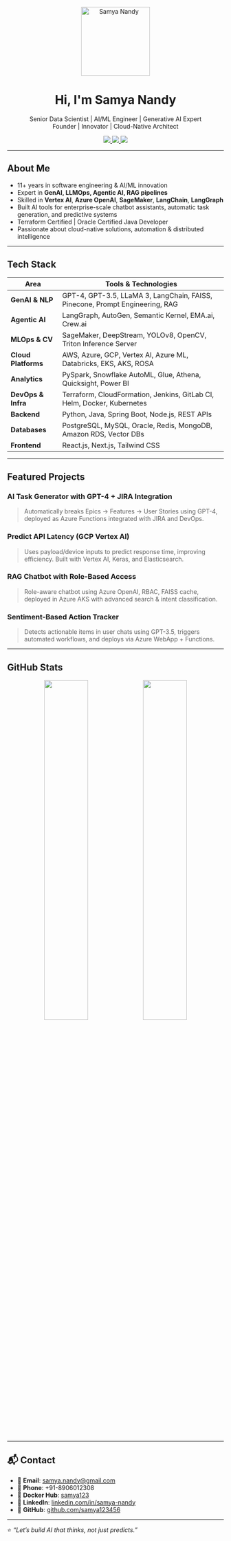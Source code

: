 <!-- Profile Image -->
<p align="center">
  <img src="https://pbs.twimg.com/profile_images/1629174217743941632/4CySIi2d_400x400.jpg" alt="Samya Nandy" width="160" />
</p>

<h1 align="center">Hi, I'm Samya Nandy</h1>
<p align="center">
     Senior Data Scientist | AI/ML Engineer | Generative AI Expert<br />
     Founder | Innovator | Cloud-Native Architect
</p>

<p align="center">
  <a href="https://github.com/samya123456">
    <img src="https://img.shields.io/github/followers/samya123456?label=GitHub&style=social" />
  </a>
  <a href="https://twitter.com/SamyaNandy">
    <img src="https://img.shields.io/twitter/follow/SamyaNandy?style=social" />
  </a>
  <a href="mailto:samya.nandy@gmail.com">
    <img src="https://img.shields.io/badge/email-samya.nandy%40gmail.com-blue" />
  </a>
</p>

---

##  About Me

-  11+ years in software engineering & AI/ML innovation
-  Expert in **GenAI, LLMOps, Agentic AI, RAG pipelines**
-  Skilled in **Vertex AI**, **Azure OpenAI**, **SageMaker**, **LangChain**, **LangGraph**
-  Built AI tools for enterprise-scale chatbot assistants, automatic task generation, and predictive systems
-  Terraform Certified | Oracle Certified Java Developer
-  Passionate about cloud-native solutions, automation & distributed intelligence

---

##  Tech Stack

| Area               | Tools & Technologies                                                                 |
|--------------------|----------------------------------------------------------------------------------------|
| **GenAI & NLP**    | GPT-4, GPT-3.5, LLaMA 3, LangChain, FAISS, Pinecone, Prompt Engineering, RAG          |
| **Agentic AI**     | LangGraph, AutoGen, Semantic Kernel, EMA.ai, Crew.ai                                  |
| **MLOps & CV**     | SageMaker, DeepStream, YOLOv8, OpenCV, Triton Inference Server                         |
| **Cloud Platforms**| AWS, Azure, GCP, Vertex AI, Azure ML, Databricks, EKS, AKS, ROSA                       |
| **Analytics**      | PySpark, Snowflake AutoML, Glue, Athena, Quicksight, Power BI                         |
| **DevOps & Infra** | Terraform, CloudFormation, Jenkins, GitLab CI, Helm, Docker, Kubernetes               |
| **Backend**        | Python, Java, Spring Boot, Node.js, REST APIs                                         |
| **Databases**      | PostgreSQL, MySQL, Oracle, Redis, MongoDB, Amazon RDS, Vector DBs                     |
| **Frontend**       | React.js, Next.js, Tailwind CSS                                                       |

---

##  Featured Projects

###  AI Task Generator with GPT-4 + JIRA Integration
> Automatically breaks Epics → Features → User Stories using GPT-4, deployed as Azure Functions integrated with JIRA and DevOps.

###  Predict API Latency (GCP Vertex AI)
> Uses payload/device inputs to predict response time, improving efficiency. Built with Vertex AI, Keras, and Elasticsearch.

###  RAG Chatbot with Role-Based Access
> Role-aware chatbot using Azure OpenAI, RBAC, FAISS cache, deployed in Azure AKS with advanced search & intent classification.

###  Sentiment-Based Action Tracker
> Detects actionable items in user chats using GPT-3.5, triggers automated workflows, and deploys via Azure WebApp + Functions.

---

##  GitHub Stats

<p align="center">
  <img src="https://github-readme-stats.vercel.app/api?username=samya123456&show_icons=true&theme=default" width="45%" />
  <img src="https://github-readme-stats.vercel.app/api/top-langs/?username=samya123456&layout=compact&theme=default" width="45%" />
</p>

---

## 📬 Contact

- 📧 **Email**: [samya.nandy@gmail.com](mailto:samya.nandy@gmail.com)
- 📱 **Phone**: +91-8906012308
- 🐋 **Docker Hub**: [samya123](https://hub.docker.com/u/samya123)
- 💼 **LinkedIn**: [linkedin.com/in/samya-nandy](https://www.linkedin.com/in/samya-nandy/)
- 🧠 **GitHub**: [github.com/samya123456](https://github.com/samya123456)

---

⭐ _“Let’s build AI that thinks, not just predicts.”_
